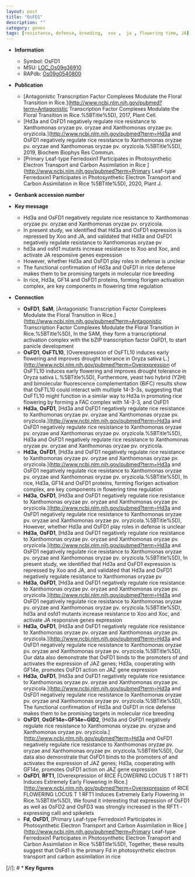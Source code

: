 ```yaml
---
layout: post
title: "OsFD1"
description: ""
category: genes
tags: [resistance, defense, breeding,  xoo ,  ja , flowering time, JA]
---
```


* **Information**  
    + Symbol: OsFD1  
    + MSU: [LOC_Os09g36910](http://rice.plantbiology.msu.edu/cgi-bin/ORF_infopage.cgi?orf=LOC_Os09g36910)  
    + RAPdb: [Os09g0540800](http://rapdb.dna.affrc.go.jp/viewer/gbrowse_details/irgsp1?name=Os09g0540800)  

* **Publication**  
    + [Antagonistic Transcription Factor Complexes Modulate the Floral Transition in Rice.](http://www.ncbi.nlm.nih.gov/pubmed?term=Antagonistic Transcription Factor Complexes Modulate the Floral Transition in Rice.%5BTitle%5D), 2017, Plant Cell.
    + [Hd3a and OsFD1 negatively regulate rice resistance to Xanthomonas oryzae pv. oryzae and Xanthomonas oryzae pv. oryzicola.](http://www.ncbi.nlm.nih.gov/pubmed?term=Hd3a and OsFD1 negatively regulate rice resistance to Xanthomonas oryzae pv. oryzae and Xanthomonas oryzae pv. oryzicola.%5BTitle%5D), 2019, Biochem Biophys Res Commun.
    + [Primary Leaf-type Ferredoxin1 Participates in Photosynthetic Electron Transport and Carbon Assimilation in Rice ](http://www.ncbi.nlm.nih.gov/pubmed?term=Primary Leaf-type Ferredoxin1 Participates in Photosynthetic Electron Transport and Carbon Assimilation in Rice %5BTitle%5D), 2020, Plant J.

* **Genbank accession number**  

* **Key message**  
    + Hd3a and OsFD1 negatively regulate rice resistance to Xanthomonas oryzae pv. oryzae and Xanthomonas oryzae pv. oryzicola.
    + In present study, we identified that Hd3a and OsFD1 expression is repressed by Xoo and JA, and validated that Hd3a and OsFD1 negatively regulate resistance to Xanthomonas oryzae pv
    + hd3a and osfd1 mutants increase resistance to Xoo and Xoc, and activate JA responsive genes expression
    + However, whether Hd3a and OsFD1 play roles in defense is unclear
    + The functional confirmation of Hd3a and OsFD1 in rice defense makes them to be promising targets in molecular rice breeding
    + In rice, Hd3a, GF14 and OsFD1 proteins, forming florigen activation complex, are key components in flowering time regulation

* **Connection**  
    + __OsFD1__, __SaM__, [Antagonistic Transcription Factor Complexes Modulate the Floral Transition in Rice.](http://www.ncbi.nlm.nih.gov/pubmed?term=Antagonistic Transcription Factor Complexes Modulate the Floral Transition in Rice.%5BTitle%5D),  In the SAM, they form a transcriptional activation complex with the bZIP transcription factor OsFD1, to start panicle development
    + __OsFD1__, __OsFTL10__, [Overexpression of OsFTL10 induces early flowering and improves drought tolerance in Oryza sativa L.](http://www.ncbi.nlm.nih.gov/pubmed?term=Overexpression of OsFTL10 induces early flowering and improves drought tolerance in Oryza sativa L.%5BTitle%5D),  Furthermore, yeast two hybrid (Y2H) and bimolecular fluorescence complementation (BiFC) results show that OsFTL10 could interact with multiple 14-3-3s, suggesting that OsFTL10 might function in a similar way to Hd3a in promoting rice flowering by forming a FAC complex with 14-3-3, and OsFD1
    + __Hd3a__, __OsFD1__, [Hd3a and OsFD1 negatively regulate rice resistance to Xanthomonas oryzae pv. oryzae and Xanthomonas oryzae pv. oryzicola.](http://www.ncbi.nlm.nih.gov/pubmed?term=Hd3a and OsFD1 negatively regulate rice resistance to Xanthomonas oryzae pv. oryzae and Xanthomonas oryzae pv. oryzicola.%5BTitle%5D), Hd3a and OsFD1 negatively regulate rice resistance to Xanthomonas oryzae pv. oryzae and Xanthomonas oryzae pv. oryzicola.
    + __Hd3a__, __OsFD1__, [Hd3a and OsFD1 negatively regulate rice resistance to Xanthomonas oryzae pv. oryzae and Xanthomonas oryzae pv. oryzicola.](http://www.ncbi.nlm.nih.gov/pubmed?term=Hd3a and OsFD1 negatively regulate rice resistance to Xanthomonas oryzae pv. oryzae and Xanthomonas oryzae pv. oryzicola.%5BTitle%5D), In rice, Hd3a, GF14 and OsFD1 proteins, forming florigen activation complex, are key components in flowering time regulation
    + __Hd3a__, __OsFD1__, [Hd3a and OsFD1 negatively regulate rice resistance to Xanthomonas oryzae pv. oryzae and Xanthomonas oryzae pv. oryzicola.](http://www.ncbi.nlm.nih.gov/pubmed?term=Hd3a and OsFD1 negatively regulate rice resistance to Xanthomonas oryzae pv. oryzae and Xanthomonas oryzae pv. oryzicola.%5BTitle%5D),  However, whether Hd3a and OsFD1 play roles in defense is unclear
    + __Hd3a__, __OsFD1__, [Hd3a and OsFD1 negatively regulate rice resistance to Xanthomonas oryzae pv. oryzae and Xanthomonas oryzae pv. oryzicola.](http://www.ncbi.nlm.nih.gov/pubmed?term=Hd3a and OsFD1 negatively regulate rice resistance to Xanthomonas oryzae pv. oryzae and Xanthomonas oryzae pv. oryzicola.%5BTitle%5D),  In present study, we identified that Hd3a and OsFD1 expression is repressed by Xoo and JA, and validated that Hd3a and OsFD1 negatively regulate resistance to Xanthomonas oryzae pv
    + __Hd3a__, __OsFD1__, [Hd3a and OsFD1 negatively regulate rice resistance to Xanthomonas oryzae pv. oryzae and Xanthomonas oryzae pv. oryzicola.](http://www.ncbi.nlm.nih.gov/pubmed?term=Hd3a and OsFD1 negatively regulate rice resistance to Xanthomonas oryzae pv. oryzae and Xanthomonas oryzae pv. oryzicola.%5BTitle%5D),  hd3a and osfd1 mutants increase resistance to Xoo and Xoc, and activate JA responsive genes expression
    + __Hd3a__, __OsFD1__, [Hd3a and OsFD1 negatively regulate rice resistance to Xanthomonas oryzae pv. oryzae and Xanthomonas oryzae pv. oryzicola.](http://www.ncbi.nlm.nih.gov/pubmed?term=Hd3a and OsFD1 negatively regulate rice resistance to Xanthomonas oryzae pv. oryzae and Xanthomonas oryzae pv. oryzicola.%5BTitle%5D),  Our data also demonstrate that OsFD1 binds to the promoters of and activates the expression of JAZ genes; Hd3a, cooperating with GF14e, promotes OsFD1 action on JAZ gene expression
    + __Hd3a__, __OsFD1__, [Hd3a and OsFD1 negatively regulate rice resistance to Xanthomonas oryzae pv. oryzae and Xanthomonas oryzae pv. oryzicola.](http://www.ncbi.nlm.nih.gov/pubmed?term=Hd3a and OsFD1 negatively regulate rice resistance to Xanthomonas oryzae pv. oryzae and Xanthomonas oryzae pv. oryzicola.%5BTitle%5D),  The functional confirmation of Hd3a and OsFD1 in rice defense makes them to be promising targets in molecular rice breeding
    + __OsFD1__, __OsGF14e~GF14e~GID2__, [Hd3a and OsFD1 negatively regulate rice resistance to Xanthomonas oryzae pv. oryzae and Xanthomonas oryzae pv. oryzicola.](http://www.ncbi.nlm.nih.gov/pubmed?term=Hd3a and OsFD1 negatively regulate rice resistance to Xanthomonas oryzae pv. oryzae and Xanthomonas oryzae pv. oryzicola.%5BTitle%5D),  Our data also demonstrate that OsFD1 binds to the promoters of and activates the expression of JAZ genes; Hd3a, cooperating with GF14e, promotes OsFD1 action on JAZ gene expression
    + __OsFD1__, __RFT1__, [Overexpression of RICE FLOWERING LOCUS T 1 RFT1 Induces Extremely Early Flowering in Rice.](http://www.ncbi.nlm.nih.gov/pubmed?term=Overexpression of RICE FLOWERING LOCUS T 1 RFT1 Induces Extremely Early Flowering in Rice.%5BTitle%5D),  We found it interesting that expression of OsFD1 as well as OsFD2 and OsFD3 was strongly increased in the RFT1 -expressing calli and spikelets
    + __Fd__, __OsFD1__, [Primary Leaf-type Ferredoxin1 Participates in Photosynthetic Electron Transport and Carbon Assimilation in Rice ](http://www.ncbi.nlm.nih.gov/pubmed?term=Primary Leaf-type Ferredoxin1 Participates in Photosynthetic Electron Transport and Carbon Assimilation in Rice %5BTitle%5D),  Together, these results suggest that OsFd1 is the primary Fd in photosynthetic electron transport and carbon assimilation in rice

[//]: # * **Key figures**  


